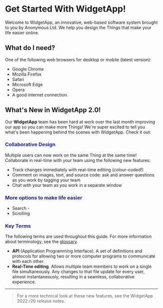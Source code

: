 # Get Started With WidgetApp!
Welcome to WidgetApp, an innovative, web-based software system brought to you by Anonymous Ltd. We help you design the Things that make your life easier online.

## What do I need? 

One of the following web browsers for desktop or mobile (latest version):

* Google Chrome
* Mozilla Firefox
* Safari
* Microsoft Edge
* Opera
* A good internet connection.

## What's New in WidgetApp 2.0! 
Our **WidgetApp** team has been hard at work over the last month improving our app so you can make more Things! We're super excited to tell you what's been happening behind the scenes with WidgetApp. Check it out: 

### <span style="color: #1D2591;">Collaborative Design <dropdown icon></span>
Multiple users can now work on the same Thing at the same time! Collaborate in real-time with your team using the following new features: 
* Track changes immediately with real-time editing (colour-coded!) 
* Comment on images, text, and source code: ask and answer questions as you work by tagging your team
* Chat with your team as you work in a separate window

### <span style="color: #1D2591;">More options to make life easier <dropdown icon></span>
* Search - 
* Scrolling  

### <span style="color: #1D2591;">Key Terms</span>

The following terms are used throughout this guide. For more information about terminology, see the [glossary].

* **API** (Application Programming Interface). A set of definitions and protocols for allowing two or more computer programs to communicate with each other.
* **Real-Time editing**. Allows multiple team members to work on a single file simultaneously. Any changes to that file update for every user, almost instantaneously, resulting in a seamless, collaborative experience.

[glossary]: http://www.reddit.com 
[release notes]: http://www.reddit.com 
--- 

  
> For a more technical look at these new features, see the WidgetApp 2022.r20 release notes.


